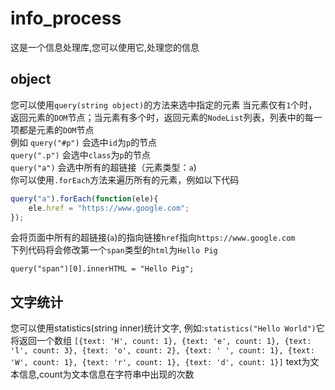 # info_process
这是一个信息处理库,您可以使用它,处理您的信息
## object
您可以使用`query(string object)`的方法来选中指定的元素
当元素仅有`1`个时，返回元素的`DOM`节点；当元素有多个时，返回元素的`NodeList`列表，列表中的每一项都是元素的`DOM`节点  
例如 `query("#p")` 会选中`id`为`p`的节点  
     `query(".p")` 会选中`class`为`p`的节点  
     `query("a")`  会选中所有的超链接（元素类型：`a`)  
你可以使用`.forEach`方法来遍历所有的元素，例如以下代码  
```javascript
query("a").forEach(function(ele){
    ele.href = "https://www.google.com";
});
```
会将页面中所有的超链接(`a`)的指向链接`href`指向`https://www.google.com`  
下列代码将会修改第一个`span`类型的`html`为`Hello Pig`  
```javasript
query("span")[0].innerHTML = "Hello Pig";
```

## 文字统计
您可以使用statistics(string inner)统计文字,
例如:`statistics("Hello World")`它将返回一个数组
`[{text: 'H', count: 1},
{text: 'e', count: 1},
{text: 'l', count: 3},
{text: 'o', count: 2},
{text: ' ', count: 1},
{text: 'W', count: 1},
{text: 'r', count: 1},
{text: 'd', count: 1}]`
text为文本信息,count为文本信息在字符串中出现的次数
